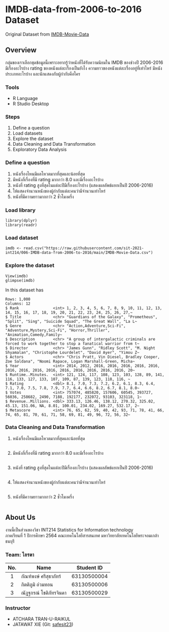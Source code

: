 # IMDB-data-from-2006-to-2016 Dataset

Original Dataset from [IMDB-Movie-Data](./IMDB-Movie-Data.csv)

## Overview

กลุ่มของเราเลือกชุดข้อมูลนี้เพราะอยากรู้ว่าหนังที่ได้รับความนิยมใน IMDB ของช่วงปี 2006-2016 มีเรื่องอะไรบ้าง rating ของหนังแต่ละเรื่องเป็นยังไง ความยาวของหนังแต่ละเรื่องอยู่ที่เท่าไหร่ มีหนังประเภทอะไรบ้าง และนักแสดงกับผู้กำกับคือใคร

### Tools

- R Language
- R Studio Desktop


### Steps

1. Define a question <br/>
2. Load datasets <br/>
3. Explore the dataset <br/>
4. Data Cleaning and Data Transformation <br/>
5. Exploratory Data Analysis <br/>

### Define a question

1. หนังเรื่องไหนมีผลโหวตมากที่สุดและน้อยที่สุด <br/>
2. มีหนังกี่เรื่องที่มี rating มากกว่า 8.0 และมีเรื่องอะไรบ้าง <br/>
3. หนังที่ rating สูงที่สุดในแต่ละปีมีเรื่องอะไรบ้าง (แสดงผลลัพธ์แยกเป็นปี 2006-2016) <br/>
4. ให้แสดงจำนวนหนังของผู้กำกับแต่ละคนว่ามีจำนวนเท่าไหร่ <br/>
5. หนังที่มีความยาวมากกว่า 2 ชั่วโมงครึ่ง



### Load library
```{R}
library(dplyr)
library(readr)
```
### Load dataset
```{R}
imdb <- read.csv("https://raw.githubusercontent.com/sit-2021-int214/006-IMDB-data-from-2006-to-2016/main/IMDB-Movie-Data.csv")
```
### Explore the dataset
```{R}
View(imdb)
glimpse(imdb)
```

In this dataset has
```{R}
Rows: 1,000
Columns: 12
$ Rank               <int> 1, 2, 3, 4, 5, 6, 7, 8, 9, 10, 11, 12, 13, 14, 15, 16, 17, 18, 19, 20, 21, 22, 23, 24, 25, 26, 27,~
$ Title              <chr> "Guardians of the Galaxy", "Prometheus", "Split", "Sing", "Suicide Squad", "The Great Wall", "La L~
$ Genre              <chr> "Action,Adventure,Sci-Fi", "Adventure,Mystery,Sci-Fi", "Horror,Thriller", "Animation,Comedy,Family~
$ Description        <chr> "A group of intergalactic criminals are forced to work together to stop a fanatical warrior from t~
$ Director           <chr> "James Gunn", "Ridley Scott", "M. Night Shyamalan", "Christophe Lourdelet", "David Ayer", "Yimou Z~
$ Actors             <chr> "Chris Pratt, Vin Diesel, Bradley Cooper, Zoe Saldana", "Noomi Rapace, Logan Marshall-Green, Micha~
$ Year               <int> 2014, 2012, 2016, 2016, 2016, 2016, 2016, 2016, 2016, 2016, 2016, 2016, 2016, 2016, 2016, 2016, 20~
$ Runtime..Minutes.  <int> 121, 124, 117, 108, 123, 103, 128, 89, 141, 116, 133, 127, 133, 107, 109, 87, 139, 123, 118, 116, ~
$ Rating             <dbl> 8.1, 7.0, 7.3, 7.2, 6.2, 6.1, 8.3, 6.4, 7.1, 7.0, 7.5, 7.8, 7.9, 7.7, 6.4, 6.6, 8.2, 6.7, 8.1, 8.0~
$ Votes              <int> 757074, 485820, 157606, 60545, 393727, 56036, 258682, 2490, 7188, 192177, 232072, 93103, 323118, 1~
$ Revenue..Millions. <dbl> 333.13, 126.46, 138.12, 270.32, 325.02, 45.13, 151.06, NA, 8.01, 100.01, 234.02, 169.27, 532.17, 2~
$ Metascore          <int> 76, 65, 62, 59, 40, 42, 93, 71, 78, 41, 66, 74, 65, 81, 70, 61, 71, 58, 69, 81, 49, 96, 72, 56, 32~
```

### Data Cleaning and Data Transformation

1) หนังเรื่องไหนมีผลโหวตมากที่สุดและน้อยที่สุด
```{R}

```

2) มีหนังกี่เรื่องที่มี rating มากกว่า 8.0 และมีเรื่องอะไรบ้าง
```{R}

```

3) หนังที่ rating สูงที่สุดในแต่ละปีมีเรื่องอะไรบ้าง (แสดงผลลัพธ์แยกเป็นปี 2006-2016)
```{R}

```

4) ให้แสดงจำนวนหนังของผู้กำกับแต่ละคนว่ามีจำนวนเท่าไหร่
```{R}

```

5) หนังที่มีความยาวมากกว่า 2 ชั่วโมงครึ่ง
```{R}

```

## About Us

งานนี้เป็นส่วนของวิชา INT214 Statistics for Information technology <br/> ภาคเรียนที่ 1 ปีการศึกษา 2564 คณะเทคโนโลยีสารสนเทศ มหาวิทยาลัยเทคโนโลยีพระจอมเกล้าธนบุรี

### Team: ไอรดา


|No.| Name                   | Student ID     |
|:-:| ---------------------- | -------------- |
| 1 | กัณฑ์พงษ์ ศรีสุธาภัทร์      | 63130500004    |
| 2 | กิตติภูมิ อ่วมทอน          | 63130500006    |
| 3 | ณัฏฐกรณ์ โชติภัทรจินดา    | 63130500029    |

### Instructor
- ATCHARA TRAN-U-RAIKUL
- JATAWAT XIE (Git: [safesit23](https://github.com/safesit23))
